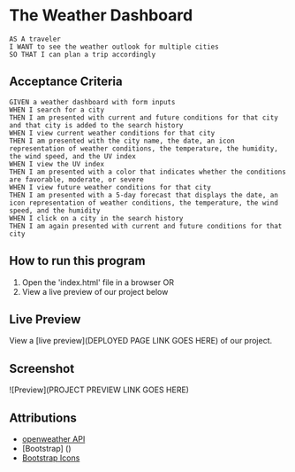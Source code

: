 # The Weather Dashboard

````
AS A traveler
I WANT to see the weather outlook for multiple cities
SO THAT I can plan a trip accordingly
````

## Acceptance Criteria

````
GIVEN a weather dashboard with form inputs
WHEN I search for a city
THEN I am presented with current and future conditions for that city and that city is added to the search history
WHEN I view current weather conditions for that city
THEN I am presented with the city name, the date, an icon representation of weather conditions, the temperature, the humidity, the wind speed, and the UV index
WHEN I view the UV index
THEN I am presented with a color that indicates whether the conditions are favorable, moderate, or severe
WHEN I view future weather conditions for that city
THEN I am presented with a 5-day forecast that displays the date, an icon representation of weather conditions, the temperature, the wind speed, and the humidity
WHEN I click on a city in the search history
THEN I am again presented with current and future conditions for that city
````

## How to run this program

1. Open the 'index.html' file in a browser
OR
2. View a live preview of our project below

## Live Preview

View a [live preview](DEPLOYED PAGE LINK GOES HERE) of our project.

## Screenshot

![Preview](PROJECT PREVIEW LINK GOES HERE)

## Attributions

* [openweather API](https://openweathermap.org/)
* [Bootstrap] ()
* [Bootstrap Icons](https://icons.getbootstrap.com/#install)


